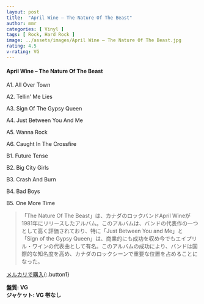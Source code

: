 ```yaml
---
layout: post
title:  "April Wine – The Nature Of The Beast"
author: mmr
categories: [ Vinyl ]
tags: [ Rock, Hard Rock ]
image: ../assets/images/April Wine – The Nature Of The Beast.jpg
rating: 4.5
v-rating: VG
---
```


#### April Wine – The Nature Of The Beast

A1. All Over Town

A2. Tellin' Me Lies

A3. Sign Of The Gypsy Queen

A4. Just Between You And Me

A5. Wanna Rock

A6. Caught In The Crossfire

B1. Future Tense

B2. Big City Girls

B3. Crash And Burn

B4. Bad Boys

B5. One More Time

> 「The Nature Of The Beast」は、カナダのロックバンドApril Wineが1981年にリリースしたアルバム。このアルバムは、バンドの代表作の一つとして高く評価されており、特に「Just Between You and Me」と「Sign of the Gypsy Queen」は、商業的にも成功を収め今でもエイプリル・ワインの代表曲として有名。このアルバムの成功により、バンドは国際的な知名度を高め、カナダのロックシーンで重要な位置を占めることになった。


[メルカリで購入](https://jp.mercari.com/item/m95537522288){:.button1}

<div class="mt-4 mb-4 d-flex align-items-center">
<strong class="mr-1">盤質: VG</strong>
</div>
<div class="mt-4 mb-4 d-flex align-items-center">
<strong class="mr-1">ジャケット: VG 帯なし</strong>
</div>
